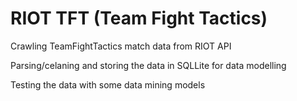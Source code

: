 # RIOT TFT (Team Fight Tactics)


Crawling TeamFightTactics match data from RIOT API

Parsing/celaning and storing the data in SQLLite for data modelling

Testing the data with some data mining models
